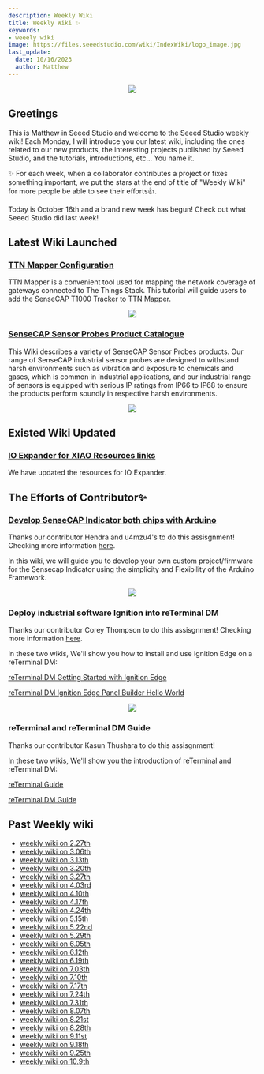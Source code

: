 ```yaml
---
description: Weekly Wiki
title: Weekly Wiki ✨
keywords:
- weeely wiki
image: https://files.seeedstudio.com/wiki/IndexWiki/logo_image.jpg
last_update:
  date: 10/16/2023
  author: Matthew
---
```


<div align="center"><img width={1000} src="https://files.seeedstudio.com/wiki/IndexWiki/logo.png" /></div>

## Greetings

This is Matthew in Seeed Studio and welcome to the Seeed Studio weekly wiki! Each Monday, I will introduce you our latest wiki, including the ones related to our new products, the interesting projects published by Seeed Studio, and the tutorials, introductions, etc... You name it.

✨ For each week, when a collaborator contributes a project or fixes something important, we put the stars at the end of title of "Weekly Wiki" for more people be able to see their efforts👍.

Today is October 16th and a brand new week has begun! Check out what Seeed Studio did last week!

## Latest Wiki Launched

### [TTN Mapper Configuration](https://wiki.seeedstudio.com/ttn_mapper_for_SenseCAP_T1000/)


TTN Mapper is a convenient tool used for mapping the network coverage of gateways connected to The Things Stack. This tutorial will guide users to add the SenseCAP T1000 Tracker to TTN Mapper.


<div align="center"><img width={600} src="https://files.seeedstudio.com/wiki/SenseCAP/Tracker/map2.png" /></div>

### [SenseCAP Sensor Probes Product Catalogue](https://wiki.seeedstudio.com/SenseCAP_Sensor_Probes_Product_Catalogue/)

This Wiki describes a variety of SenseCAP Sensor Probes products. Our range of SenseCAP industrial sensor probes are designed to withstand harsh environments such as vibration and exposure to chemicals and gases, which is common in industrial applications, and our industrial range of sensors is equipped with serious IP ratings from IP66 to IP68 to ensure the products perform soundly in respective harsh environments. 

<div align="center"><img width={600} src="https://files.seeedstudio.com/wiki/SenseCAP/SenseCAP_Sensor_Probes_Product_Catalogue/Picture3.png" /></div>


## Existed Wiki Updated

### [IO Expander for XIAO Resources links](https://wiki.seeedstudio.com/io_expander_for_xiao/#resources)

We have updated the resources for IO Expander.


<!-- ![](https://files.seeedstudio.com/wiki/SeeedStudio-XIAO-ESP32S3/img/datasheet.png) -->

## The Efforts of Contributor✨

### [Develop SenseCAP Indicator both chips with Arduino](https://wiki.seeedstudio.com/SenseCAP_Indicator_ESP32_Arduino/)

Thanks our contributor Hendra and u4mzu4's to do this assisgnment! Checking more information [here](https://github.com/orgs/Seeed-Studio/projects/6/views/1?pane=issue&itemId=35925769).

In this wiki, we will guide you to develop your own custom project/firmware for the Sensecap Indicator using the simplicity and Flexibility of the Arduino Framework.

<div align="center"><img width={600} src="https://files.seeedstudio.com/wiki/wiki-ranger/Contributions/Indicator-Arduino/10.jpg" /></div>


### Deploy industrial software Ignition into reTerminal DM

Thanks our contributor Corey Thompson to do this assisgnment! Checking more information [here](https://github.com/orgs/Seeed-Studio/projects/6/views/1?pane=issue&itemId=35979679).

In these two wikis, We'll show you how to install and use Ignition Edge on a reTerminal DM:

[reTerminal DM Getting Started with Ignition Edge](https://wiki.seeedstudio.com/reTerminal-DM-Getting-Started-with-Ignition-Edge/)

[reTerminal DM Ignition Edge Panel Builder Hello World](https://wiki.seeedstudio.com/reTerminal-DM-Ignition-Edge-Panel-Builder/)

<div align="center"><img width={600} src="https://files.seeedstudio.com/wiki/wiki-ranger/Contributions/reTerminal-DM-Ignition/ignition-edge-launch-screen.png" /></div>


### reTerminal and reTerminal DM Guide 

Thanks our contributor Kasun Thushara to do this assisgnment! 
<!-- Checking more information [here](https://github.com/orgs/Seeed-Studio/projects/6/views/1?pane=issue&itemId=35979679). -->

In these two wikis, We'll show you the introduction of reTerminal and reTerminal DM:

[reTerminal Guide](https://wiki.seeedstudio.com/reTerminal_Intro/)

[reTerminal DM Guide](https://wiki.seeedstudio.com/reTerminal-dm_Intro/)



<!-- - Check on [GitHub](https://github.com/orgs/Seeed-Studio/projects/6) for more information.
- We will be really appreciate if you can [share your ideas](https://github.com/orgs/Seeed-Studio/projects/6?pane=issue&itemId=35179519) with us! -->

## Past Weekly wiki

- [weekly wiki on 2.27th](/Seeed_Elderly/weekly_wiki/wiki227)
- [weekly wiki on 3.06th](/Seeed_Elderly/weekly_wiki/wiki306)
- [weekly wiki on 3.13th](/Seeed_Elderly/weekly_wiki/wiki313)
- [weekly wiki on 3.20th](/Seeed_Elderly/weekly_wiki/wiki320)
- [weekly wiki on 3.27th](/Seeed_Elderly/weekly_wiki/wiki327)
- [weekly wiki on 4.03rd](/Seeed_Elderly/weekly_wiki/wiki403)
- [weekly wiki on 4.10th](/Seeed_Elderly/weekly_wiki/wiki410)
- [weekly wiki on 4.17th](/Seeed_Elderly/weekly_wiki/wiki417)
- [weekly wiki on 4.24th](/Seeed_Elderly/weekly_wiki/wiki424)
- [weekly wiki on 5.15th](/Seeed_Elderly/weekly_wiki/wiki515)
- [weekly wiki on 5.22nd](/Seeed_Elderly/weekly_wiki/wiki522)
- [weekly wiki on 5.29th](/Seeed_Elderly/weekly_wiki/wiki529)
- [weekly wiki on 6.05th](/Seeed_Elderly/weekly_wiki/wiki605)
- [weekly wiki on 6.12th](/Seeed_Elderly/weekly_wiki/wiki612)
- [weekly wiki on 6.19th](/Seeed_Elderly/weekly_wiki/wiki619)
- [weekly wiki on 7.03th](/Seeed_Elderly/weekly_wiki/wiki703)
- [weekly wiki on 7.10th](/Seeed_Elderly/weekly_wiki/wiki710)
- [weekly wiki on 7.17th](/Seeed_Elderly/weekly_wiki/wiki717)
- [weekly wiki on 7.24th](/Seeed_Elderly/weekly_wiki/wiki724)
- [weekly wiki on 7.31th](/Seeed_Elderly/weekly_wiki/wiki731)
- [weekly wiki on 8.07th](/Seeed_Elderly/weekly_wiki/wiki807)
- [weekly wiki on 8.21st](/Seeed_Elderly/weekly_wiki/wiki821)
- [weekly wiki on 8.28th](/Seeed_Elderly/weekly_wiki/wiki828)
- [weekly wiki on 9.11st](/Seeed_Elderly/weekly_wiki/wiki911)
- [weekly wiki on 9.18th](/Seeed_Elderly/weekly_wiki/wiki918)
- [weekly wiki on 9.25th](/Seeed_Elderly/weekly_wiki/wiki925)
- [weekly wiki on 10.9th](/Seeed_Elderly/weekly_wiki/wiki1009)